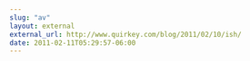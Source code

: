 ```yaml
---
slug: "av"
layout: external
external_url: http://www.quirkey.com/blog/2011/02/10/ish/
date: 2011-02-11T05:29:57-06:00
---
```

